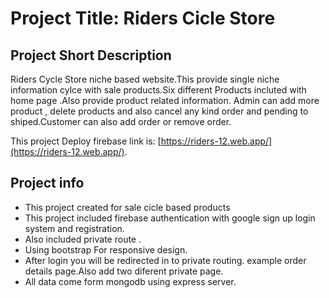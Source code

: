 # Project Title: Riders Cicle Store
## Project Short Description
Riders Cycle Store niche based website.This provide single niche information cylce with sale products.Six different Products incluted with home page .Also provide product related  information. Admin can add more product , delete products and also cancel any kind order and pending to shiped.Customer can also add order or remove order.

This project Deploy firebase link is: [https://riders-12.web.app/](https://riders-12.web.app/).


## Project info

 - This project created for sale cicle based products
 - This project included firebase authentication with google sign up login system and registration.
 - Also included private route .
 - Using bootstrap For responsive design.
 - After login you will be redirected in to private routing. example order details page.Also add two diferent private page.
 - All data come form mongodb using express server.
 
